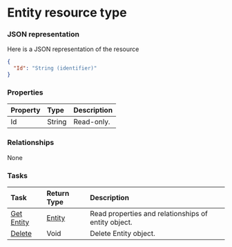 # Entity resource type



### JSON representation

Here is a JSON representation of the resource

<!-- {
  "blockType": "resource",
  "optionalProperties": [

  ],
  "@odata.type": "microsoft.graph.Entity"
}-->

```json
{
  "Id": "String (identifier)"
}

```
### Properties
| Property	   | Type	|Description|
|:---------------|:--------|:----------|
|Id|String| Read-only.|

### Relationships
None


### Tasks

| Task		   | Return Type	|Description|
|:---------------|:--------|:----------|
|[Get Entity](../api/entity_get.md) | [Entity](entity.md) |Read properties and relationships of entity object.|
|[Delete](../api/entity_delete.md) | Void	|Delete Entity object. |

<!-- uuid: 199ba63d-1d45-49fa-8cea-dffd14417d7a
2015-10-16 22:29:33 UTC -->
<!-- {
  "type": "#page.annotation",
  "description": "Entity resource",
  "keywords": "",
  "section": "documentation",
  "tocPath": ""
}-->